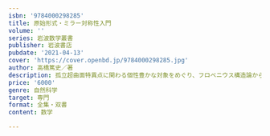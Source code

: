 ```yaml
---
isbn: '9784000298285'
title: 原始形式・ミラー対称性入門
volume: ''
series: 岩波数学叢書
publisher: 岩波書店
pubdate: '2021-04-13'
cover: 'https://cover.openbd.jp/9784000298285.jpg'
author: 高橋篤史／著
description: 孤立超曲面特異点に関わる個性豊かな対象をめぐり、フロベニウス構造論からミラー対称性まで解説。
price: '6000'
genre: 自然科学
target: 専門
format: 全集・双書
content: 数学

---
```


